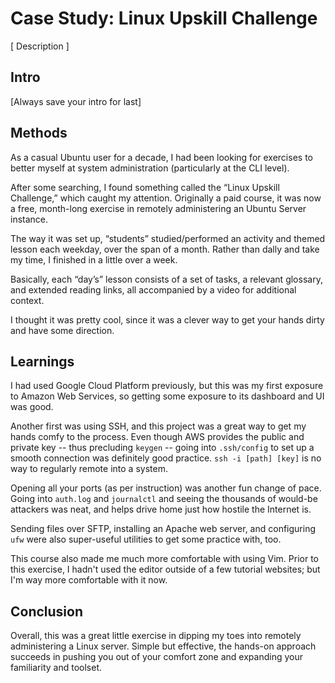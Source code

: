 # Case Study: Linux Upskill Challenge
[ Description ]

## Intro
[Always save your intro for last]

## Methods
As a casual Ubuntu user for a decade, I had been looking for exercises to better myself at system administration (particularly at the CLI level).

After some searching, I found something called the “Linux Upskill Challenge,” which caught my attention. Originally a paid course, it was now a free, month-long exercise in remotely administering an Ubuntu Server instance.

The way it was set up, “students” studied/performed an activity and themed lesson each weekday, over the span of a month. Rather than dally and take my time, I finished in a little over a week.

Basically, each “day’s” lesson consists of a set of tasks, a relevant glossary, and extended reading links, all accompanied by a video for additional context.

I thought it was pretty cool, since it was a clever way to get your hands dirty and have some direction.

## Learnings
I had used Google Cloud Platform previously, but this was my first exposure to Amazon Web Services, so getting some exposure to its dashboard and UI was good.

Another first was using SSH, and this project was a great way to get my hands comfy to the process. Even though AWS provides the public and private key -- thus precluding `keygen` -- going into `.ssh/config` to set up a smooth connection was definitely good practice. `ssh -i [path] [key]` is no way to regularly remote into a system.

Opening all your ports (as per instruction) was another fun change of pace. Going into `auth.log` and `journalctl` and seeing the thousands of would-be attackers was neat, and helps drive home just how hostile the Internet is.

Sending files over SFTP, installing an Apache web server, and configuring `ufw` were also super-useful utilities to get some practice with, too.

This course also made me much more comfortable with using Vim. Prior to this exercise, I hadn't used the editor outside of a few tutorial websites; but I'm way more comfortable with it now.

## Conclusion
Overall, this was a great little exercise in dipping my toes into remotely administering a Linux server. Simple but effective, the hands-on approach succeeds in pushing you out of your comfort zone and expanding your familiarity and toolset.
